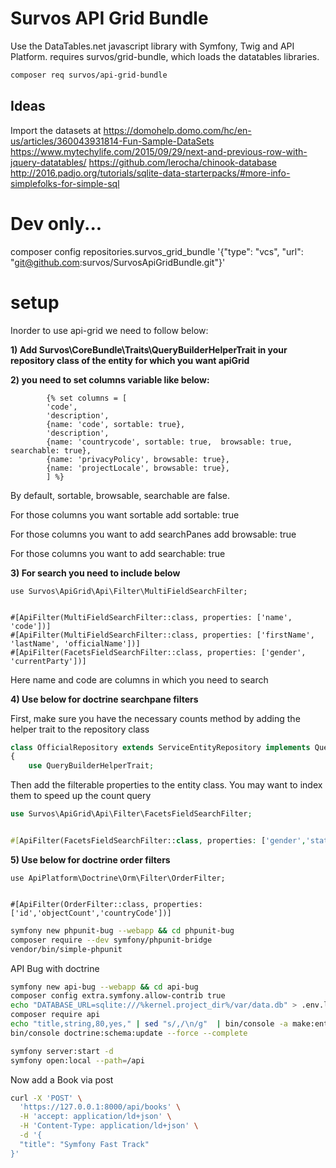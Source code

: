 # Survos API Grid Bundle

Use the DataTables.net javascript library with Symfony, Twig and API Platform.
requires survos/grid-bundle, which loads the datatables libraries.

```bash
composer req survos/api-grid-bundle
```


## 

## Ideas

Import the datasets at https://domohelp.domo.com/hc/en-us/articles/360043931814-Fun-Sample-DataSets
https://www.mytechylife.com/2015/09/29/next-and-previous-row-with-jquery-datatables/
https://github.com/lerocha/chinook-database
http://2016.padjo.org/tutorials/sqlite-data-starterpacks/#more-info-simplefolks-for-simple-sql

# Dev only...

composer config repositories.survos_grid_bundle '{"type": "vcs", "url": "git@github.com:survos/SurvosApiGridBundle.git"}'

# setup
Inorder to use api-grid we need to follow below:

**1) Add Survos\CoreBundle\Traits\QueryBuilderHelperTrait in your repository class of the entity for which you want apiGrid**

**2) you need to set columns variable like below:**
```
        {% set columns = [
        'code',
        'description',
        {name: 'code', sortable: true},
        'description',
        {name: 'countrycode', sortable: true,  browsable: true, searchable: true},
        {name: 'privacyPolicy', browsable: true},
        {name: 'projectLocale', browsable: true},
        ] %}
```
By default, sortable, browsable, searchable are false.

For those columns you want sortable add sortable: true

For those columns you want to add searchPanes add browsable: true

For those columns you want to add searchable: true

**3) For search you need to include below**
```
use Survos\ApiGrid\Api\Filter\MultiFieldSearchFilter;


#[ApiFilter(MultiFieldSearchFilter::class, properties: ['name', 'code'])]
#[ApiFilter(MultiFieldSearchFilter::class, properties: ['firstName', 'lastName', 'officialName'])]
#[ApiFilter(FacetsFieldSearchFilter::class, properties: ['gender', 'currentParty'])]

```
Here name and code are columns in which you need to search

**4) Use below for doctrine searchpane filters**

First, make sure you have the necessary counts method by adding the helper trait to the repository class

```php
class OfficialRepository extends ServiceEntityRepository implements QueryBuilderHelperInterface
{
    use QueryBuilderHelperTrait;
```

Then add the filterable properties to the entity class.  You may want to index them to speed up the count query
```php
use Survos\ApiGrid\Api\Filter\FacetsFieldSearchFilter;


#[ApiFilter(FacetsFieldSearchFilter::class, properties: ['gender','state'])]
```

**5) Use below for doctrine order filters**
```
use ApiPlatform\Doctrine\Orm\Filter\OrderFilter;


#[ApiFilter(OrderFilter::class, properties: ['id','objectCount','countryCode'])]
```

```bash
symfony new phpunit-bug --webapp && cd phpunit-bug
composer require --dev symfony/phpunit-bridge
vendor/bin/simple-phpunit
```


API Bug with doctrine

```bash
symfony new api-bug --webapp && cd api-bug
composer config extra.symfony.allow-contrib true
echo "DATABASE_URL=sqlite:///%kernel.project_dir%/var/data.db" > .env.local
composer require api
echo "title,string,80,yes," | sed "s/,/\n/g"  | bin/console -a make:entity Book
bin/console doctrine:schema:update --force --complete

symfony server:start -d
symfony open:local --path=/api
```

Now add a Book via post

```bash
curl -X 'POST' \
  'https://127.0.0.1:8000/api/books' \
  -H 'accept: application/ld+json' \
  -H 'Content-Type: application/ld+json' \
  -d '{
  "title": "Symfony Fast Track"
}'
```

